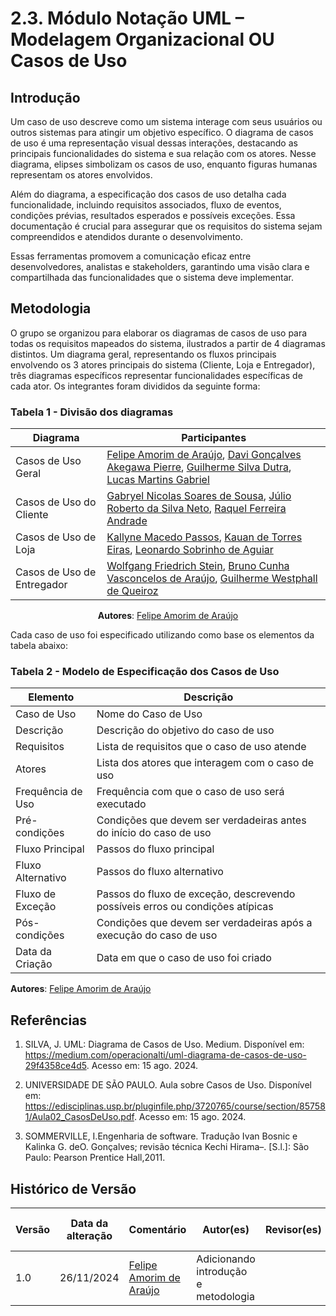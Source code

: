 # 2.3. Módulo Notação UML – Modelagem Organizacional OU Casos de Uso

## Introdução

Um caso de uso descreve como um sistema interage com seus usuários ou outros sistemas para atingir um objetivo específico. O diagrama de casos de uso é uma representação visual dessas interações, destacando as principais funcionalidades do sistema e sua relação com os atores. Nesse diagrama, elipses simbolizam os casos de uso, enquanto figuras humanas representam os atores envolvidos.

Além do diagrama, a especificação dos casos de uso detalha cada funcionalidade, incluindo requisitos associados, fluxo de eventos, condições prévias, resultados esperados e possíveis exceções. Essa documentação é crucial para assegurar que os requisitos do sistema sejam compreendidos e atendidos durante o desenvolvimento.

Essas ferramentas promovem a comunicação eficaz entre desenvolvedores, analistas e stakeholders, garantindo uma visão clara e compartilhada das funcionalidades que o sistema deve implementar.

## Metodologia

O grupo se organizou para elaborar os diagramas de casos de uso para todas os requisitos mapeados do sistema, ilustrados a partir de 4 diagramas distintos. Um diagrama geral, representando os fluxos principais envolvendo os 3 atores principais do sistema (Cliente, Loja e Entregador), três diagramas específicos representar funcionalidades específicas de cada ator. Os integrantes foram divididos da seguinte forma:

### Tabela 1 - Divisão dos diagramas

<center>

| Diagrama | Participantes |
|--|--|
| Casos de Uso Geral | [Felipe Amorim de Araújo](https://github.com/lipeaaraujo), [Davi Gonçalves Akegawa Pierre](https://github.com/DaviPierre), [Guilherme Silva Dutra](https://github.com/GuiDutra21), [Lucas Martins Gabriel](https://github.com/martinsglucas) |
| Casos de Uso do Cliente | [Gabryel Nicolas Soares de Sousa](https://github.com/gabryelns), [Júlio Roberto da Silva Neto](https://github.com/JulioR2022), [Raquel Ferreira Andrade](https://github.com/raquel-andrade) |
| Casos de Uso de Loja | [Kallyne Macedo Passos](https://github.com/kalipassos), [Kauan de Torres Eiras](https://github.com/kauaneiras), [Leonardo Sobrinho de Aguiar](https://github.com/Leonardo0o0) |
| Casos de Uso de Entregador | [Wolfgang Friedrich Stein](https://github.com/Wolffstein), [Bruno Cunha Vasconcelos de Araújo](https://github.com/brunocva), [Guilherme Westphall de Queiroz](https://github.com/west7) |

**Autores**: [Felipe Amorim de Araújo](https://github.com/lipeaaraujo)

</center>

Cada caso de uso foi especificado utilizando como base os elementos da tabela abaixo:

### Tabela 2 - Modelo de Especificação dos Casos de Uso

| Elemento | Descrição     |
|----------|---------------------|
| Caso de Uso | Nome do Caso de Uso |
| Descrição | Descrição do objetivo do caso de uso |
| Requisitos | Lista de requisitos que o caso de uso atende |
| Atores | Lista dos atores que interagem com o caso de uso |
| Frequência de Uso | Frequência com que o caso de uso será executado |
| Pré-condições | Condições que devem ser verdadeiras antes do início do caso de uso |
| Fluxo Principal | Passos do fluxo principal |
| Fluxo Alternativo | Passos do fluxo alternativo |
| Fluxo de Exceção | Passos do fluxo de exceção, descrevendo possíveis erros ou condições atípicas |
| Pós-condições | Condições que devem ser verdadeiras após a execução do caso de uso |
| Data da Criação | Data em que o caso de uso foi criado |

**Autores**: [Felipe Amorim de Araújo](https://github.com/lipeaaraujo)

## Referências

1. SILVA, J. UML: Diagrama de Casos de Uso. Medium. Disponível em: https://medium.com/operacionalti/uml-diagrama-de-casos-de-uso-29f4358ce4d5. Acesso em: 15 ago. 2024.

2. UNIVERSIDADE DE SÃO PAULO. Aula sobre Casos de Uso. Disponível em: https://edisciplinas.usp.br/pluginfile.php/3720765/course/section/857581/Aula02_CasosDeUso.pdf. Acesso em: 15 ago. 2024.

3. SOMMERVILLE, I.Engenharia de software. Tradução Ivan Bosnic e Kalinka G. deO. Gonçalves; revisão técnica Kechi Hirama–. [S.l.]: São Paulo: Pearson Prentice Hall,2011.

## Histórico de Versão

| Versão | Data da alteração | Comentário | Autor(es) | Revisor(es) | Data de revisão |
|--------|-----------|-----------|-----------|-------------|-------------|
| 1.0 | 26/11/2024 | [Felipe Amorim de Araújo](https://github.com/lipeaaraujo) | Adicionando introdução e metodologia |  |  |